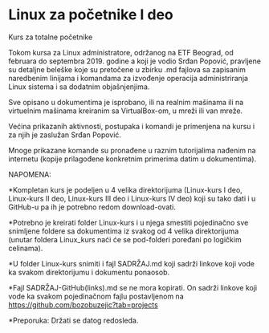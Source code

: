  # Linux za početnike I deo

Kurs za totalne početnike

Tokom kursa za Linux administratore, održanog na ETF Beograd, od februara do septembra 2019. godine a koji je vodio Srđan Popović, pravljene su detaljne beleške koje su pretočene u zbirku .md fajlova sa zapisanim naredbenim linijama i komandama za izvođenje operacija administriranja Linux sistema i sa dodatnim objašnjenjima.

Sve opisano u dokumentima je isprobano, ili na realnim mašinama ili na virtuelnim mašinama kreiranim sa VirtualBox-om, u mreži ili van mreže.

Većina prikazanih aktivnosti, postupaka i komandi je primenjena na kursu i za njih je zaslužan Srđan Popović.

Mnoge prikazane komande su pronađene u raznim tutorijalima nađenim na internetu (kopije prilagođene konkretnim primerima datim u dokumentima).

NAPOMENA:

*Kompletan kurs je podeljen u 4 velika direktorijuma (Linux-kurs I deo, Linux-kurs II deo, Linux-kurs III deo i Linux-kurs IV deo) koji su tako dati i u GitHub-u pa ih je potrebno redom download-ovati.
 
*Potrebno je kreirati folder Linux-kurs i u njega smestiti pojedinačno sve snimljene foldere sa dokumentima iz svakog od 4 velika direktorijuma (unutar foldera Linux_kurs naći će se pod-folderi poređani po logičkim celinama).

*U folder Linux-kurs snimiti i fajl SADRŽAJ.md koji sadrži linkove koji vode ka svakom direktorijumu i dokumentu ponaosob.

*Fajl SADRŽAJ-GitHub(links).md se ne mora kopirati. On sadrži linkove koji vode ka svakom pojedinačnom fajlu postavljenom na https://github.com/bozobuzejic?tab=projects

*Preporuka: Držati se datog redosleda.
